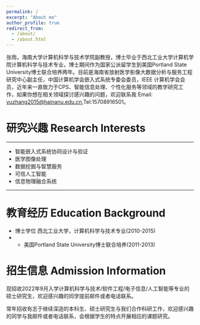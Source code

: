```yaml
---
permalink: /
excerpt: "About me"
author_profile: true
redirect_from: 
  - /about/
  - /about.html
---
```

张雨，海南大学计算机科学与技术学院副教授，博士毕业于西北工业大学计算机学院计算机科学与技术专业，博士期间作为国家公派留学生到美国Portland State University博士联合培养两年。目前是海南省放射医学影像大数据分析与服务工程研究中心副主任，中国计算机学会嵌入式系统专委会委员，IEEE 计算机学会会员，近年来一直致力于CPS、智能信息处理、个性化服务等领域的教学研究工作，如果你想在相关领域探讨感兴趣的问题，欢迎联系我
Email: yuzhang2015@hainanu.edu.cn,Tel:15708916501。
# 研究兴趣 Research Interests
---
- 智能嵌入式系统协同设计与验证
- 医学图像处理
- 数据挖掘与智慧服务
- 可信人工智能
- 信息物理融合系统

---

教育经历 Education Background
======
- 博士学位 西北工业大学，计算机科学与技术专业(2010-2015)
- - 美国Portland State University博士联合培养(2011-2013)

# 招生信息 Admission Information

现招收2022年9月入学计算机科学与技术/软件工程/电子信息/人工智能等专业的硕士研究生，欢迎感兴趣的同学提前邮件或者电话联系。

常年招收有志于继续深造的本科生、硕士研究生与我们合作科研工作，欢迎感兴趣的同学与我邮件或者电话联系，会根据学生的特点开展相应的课题研究。

